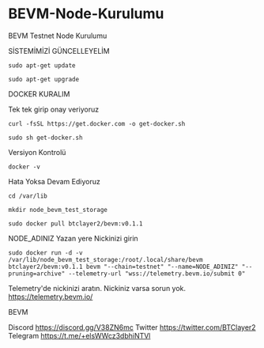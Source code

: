 # BEVM-Node-Kurulumu
BEVM Testnet Node Kurulumu

SİSTEMİMİZİ GÜNCELLEYELİM

```
sudo apt-get update
```
```
sudo apt-get upgrade
```

DOCKER KURALIM


Tek tek girip onay veriyoruz

```
curl -fsSL https://get.docker.com -o get-docker.sh
```

```
sudo sh get-docker.sh
```

Versiyon Kontrolü

```
docker -v
```

Hata Yoksa Devam Ediyoruz

```
cd /var/lib
```
```
mkdir node_bevm_test_storage
```
```
sudo docker pull btclayer2/bevm:v0.1.1
```

NODE_ADINIZ Yazan yere Nickinizi girin
```
sudo docker run -d -v /var/lib/node_bevm_test_storage:/root/.local/share/bevm btclayer2/bevm:v0.1.1 bevm "--chain=testnet" "--name=NODE_ADINIZ" "--pruning=archive" --telemetry-url "wss://telemetry.bevm.io/submit 0"
```


Telemetry'de nickinizi aratın. Nickiniz varsa sorun yok. https://telemetry.bevm.io/


BEVM

Discord https://discord.gg/V38ZN6mc
Twitter https://twitter.com/BTClayer2
Telegram https://t.me/+elsWWcz3dbhiNTVl
